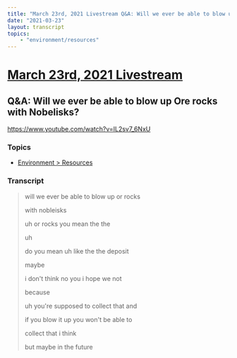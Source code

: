 ```yaml
---
title: "March 23rd, 2021 Livestream Q&A: Will we ever be able to blow up Ore rocks with Nobelisks?"
date: "2021-03-23"
layout: transcript
topics:
    - "environment/resources"
---
```

# [March 23rd, 2021 Livestream](../2021-03-23.md)
## Q&A: Will we ever be able to blow up Ore rocks with Nobelisks?
https://www.youtube.com/watch?v=IL2sv7_6NxU

### Topics
* [Environment > Resources](../topics/environment/resources.md)

### Transcript

> will we ever be able to blow up or rocks
>
> with nobleisks
>
> uh or rocks you mean the the
>
> uh
>
> do you mean uh like the the deposit
>
> maybe
>
> i don't think no you i hope we not
>
> because
>
> uh you're supposed to collect that and
>
> if you blow it up you won't be able to
>
> collect that i think
>
> but maybe in the future
